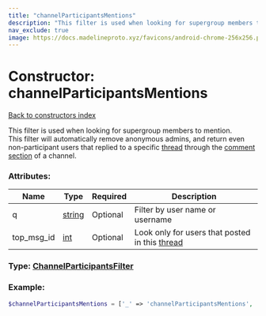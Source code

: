 ```yaml
---
title: "channelParticipantsMentions"
description: "This filter is used when looking for supergroup members to mention.  "
nav_exclude: true
image: https://docs.madelineproto.xyz/favicons/android-chrome-256x256.png
---
```

# Constructor: channelParticipantsMentions  
[Back to constructors index](index.md)



This filter is used when looking for supergroup members to mention.  
This filter will automatically remove anonymous admins, and return even non-participant users that replied to a specific [thread](https://core.telegram.org/api/threads) through the [comment section](https://core.telegram.org/api/threads#channel-comments) of a channel.

### Attributes:

| Name     |    Type       | Required | Description |
|----------|---------------|----------|-------------|
|q|[string](../types/string.md) | Optional|Filter by user name or username|
|top\_msg\_id|[int](../types/int.md) | Optional|Look only for users that posted in this [thread](https://core.telegram.org/api/threads)|



### Type: [ChannelParticipantsFilter](../types/ChannelParticipantsFilter.md)


### Example:

```php
$channelParticipantsMentions = ['_' => 'channelParticipantsMentions', 'q' => 'string', 'top_msg_id' => int];
```  
